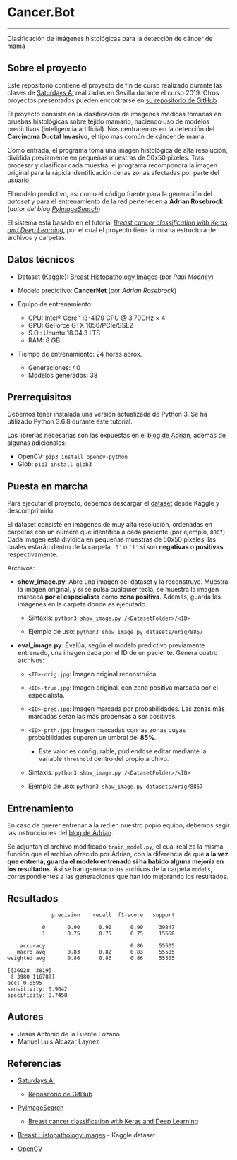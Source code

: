 # Cancer.Bot

_____________

Clasificación de imágenes histológicas para la detección de cáncer de mama

## Sobre el proyecto
Este repositorio contiene el proyecto de fin de curso realizado durante las clases de [Saturdays.AI][SatAI] realizadas en Sevilla durante el curso 2019. Otros proyectos presentados pueden encontrarse en [su repositorio de GitHub][SAGit]

El proyecto consiste en la clasificación de imágenes médicas tomadas en pruebas histológicas sobre tejido mamario, haciendo uso de modelos predictivos (inteligencia artificial). Nos centraremos en la detección del **Carcinoma Ductal Invasivo**, el tipo más común de cáncer de mama.


Como entrada, el programa toma una imagen histológica de alta resolución, dividida previamente en pequeñas muestras de 50x50 píxeles. Tras procesar y clasificar cada muestra, el programa recompondrá la imagen original para la rápida identificación de las zonas afectadas por parte del usuario.

El modelo predictivo, así como el código fuente para la generación del *dataset* y para el entrenamiento de la red pertenecen a **Adrian Rosebrock** (*autor del blog [PyImageSearch][PyBlog]*)

El sistema está basado en el tutorial [*Breast cancer classification with Keras and Deep Learning*][PBBreast], por el cual el proyecto tiene la misma estructura de archivos y carpetas.

## Datos técnicos

- Dataset (Kaggle): [Breast Histopathology Images][DS] (por *Paul Mooney*)
- Modelo predictivo: **CancerNet** (por *Adrian Rosebrock*)
- Equipo de entrenamiento:
    - CPU: Intel® Core™ i3-4170 CPU @ 3.70GHz × 4
    - GPU: GeForce GTX 1050/PCIe/SSE2
    - S.O.: Ubuntu 18.04.3 LTS
    - RAM: 8 GB

- Tiempo de entrenamiento: 24 horas aprox.
    - Generaciones: 40
    - Modelos generados: 38

## Prerrequisitos
Debemos tener instalada una versión actualizada de Python 3. Se ha utilizado Python 3.6.8 durante éste tutorial.

Las librerías necesarias son las expuestas en el [blog de Adrian][PBBreast], además de algunas adicionales:

- OpenCV: `pip3 install opencv-python`
- Glob: `pip3 install glob3`

## Puesta en marcha
Para ejecutar el proyecto, debemos descargar el [dataset][DS] desde Kaggle y descomprimirlo.

El dataset consiste en imágenes de muy alta resolución, ordenadas en carpetas con un número que identifica a cada paciente (por ejemplo, `8867`). Cada imagen está dividida en pequeñas muestras de 50x50 píxeles, las cuales estarán dentro de la carpeta `'0'` o `'1'` si son **negativas** o **positivas** respectivamente.

Archivos:

- **show_image.py**: Abre una imagen del dataset y la reconstruye. Muestra la imagen original, y si se pulsa cualquier tecla, se muestra la imagen marcada **por el especialista** como **zona positiva**. Además, guarda las imágenes en la carpeta donde es ejecutado.

    - Sintaxis: `python3 show_image.py /<DatasetFolder>/<ID>`

    - Ejemplo de uso: `python3 show_image.py datasets/orig/8867`

- **eval_image.py:** Evalúa, según el modelo predictivo previamente entrenado, una imagen dada por el ID de un paciente. Genera cuatro archivos:

    - `<ID>-orig.jpg`: Imagen original reconstruida.
    - `<ID>-true.jpg`: Imagen original, con zona positiva marcada por el especialista.
    - `<ID>-pred.jpg`: Imagen marcada por probabilidades. Las zonas más marcadas serán las más propensas a ser positivas.
    - `<ID>-prth.jpg`: Imagen marcadas con las zonas cuyas probabilidades superen un umbral del **85%**.
        - Este valor es configurable, pudiéndose editar mediante la variable `threshold` dentro del propio archivo.

    - Sintaxis: `python3 show_image.py /<DatasetFolder>/<ID>`

    - Ejemplo de uso: `python3 show_image.py datasets/orig/8867`

## Entrenamiento
En caso de querer entrenar a la red en nuestro popio equipo, debemos segir las instrucciones del [blog de Adrian][PBBreast].

Se adjuntan el archivo modificado `train_model.py`, el cual realiza la misma función que el archivo ofrecido por Adrian, con la diferencia de que **a la vez que entrena, guarda el modelo entrenado si ha habido alguna mejoría en los resultados.** Así se han generado los archivos de la carpeta `models`, correspondientes a las generaciones que han ido mejorando los resultados.

## Resultados
```
              precision    recall  f1-score   support

           0       0.90      0.90      0.90     39847
           1       0.75      0.75      0.75     15658

    accuracy                           0.86     55505
   macro avg       0.83      0.82      0.83     55505
weighted avg       0.86      0.86      0.86     55505

[[36028  3819]
 [ 3980 11678]]
acc: 0.8595
sensitivity: 0.9042
specificity: 0.7458
```

## Autores

- Jesús Antonio de la Fuente Lozano
- Manuel Luis Alcázar Laynez

## Referencias

- [Saturdays.AI][SatAI]
    - [Repositorio de GitHub][SAGit]

- [PyImageSearch][PyBlog]
    - [Breast cancer classification with Keras and Deep Learning][PBBreast]

- [Breast Histopathology Images][DS] - Kaggle dataset
- [OpenCV](https://opencv.org/)

[SatAI]: https://www.saturdays.ai/
[SAGit]: https://github.com/SaturdaysAI/Projects
[PyBlog]: https://www.pyimagesearch.com/
[PBBreast]: https://www.pyimagesearch.com/2019/02/18/breast-cancer-classification-with-keras-and-deep-learning/
[DS]: https://www.kaggle.com/paultimothymooney/breast-histopathology-images
